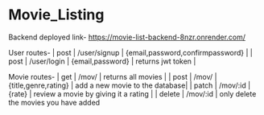 # Movie_Listing

Backend deployed link-
https://movie-list-backend-8nzr.onrender.com/

User routes-
| post | /user/signup | {email,password,confirmpassword} |
| post | /user/login | {email,password} | returns jwt token |

Movie routes-
| get | /mov/ | returns all movies |
| post | /mov/ | {title,genre,rating} | add a new movie to the database|
| patch | /mov/:id | {rate} | review a movie by giving it a rating |
| delete | /mov/:id | only delete the movies you have added
